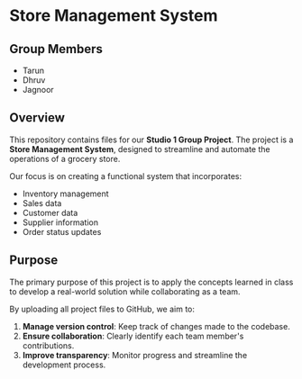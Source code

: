 # Store Management System
## Group Members
- Tarun
- Dhruv
- Jagnoor

## Overview
This repository contains files for our **Studio 1 Group Project**. The project is a **Store Management System**, designed to streamline and automate the operations of a grocery store. 

Our focus is on creating a functional system that incorporates:
- Inventory management
- Sales data
- Customer data
- Supplier information
- Order status updates

## Purpose
The primary purpose of this project is to apply the concepts learned in class to develop a real-world solution while collaborating as a team. 

By uploading all project files to GitHub, we aim to:
1. **Manage version control**: Keep track of changes made to the codebase.
2. **Ensure collaboration**: Clearly identify each team member's contributions.
3. **Improve transparency**: Monitor progress and streamline the development process.
